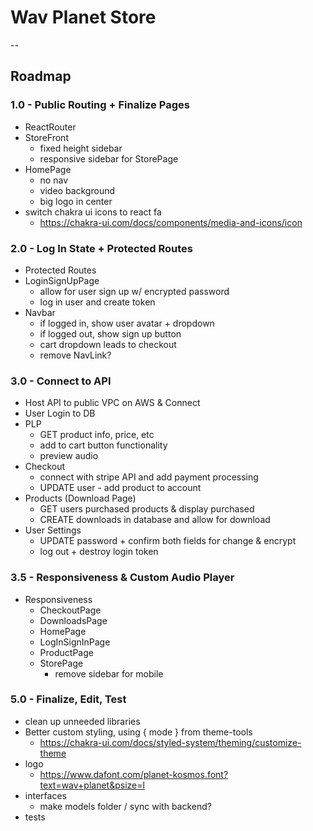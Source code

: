 # Wav Planet Store
-- 
## Roadmap
### 1.0 - Public Routing + Finalize Pages
- ReactRouter
- StoreFront
    - fixed height sidebar
    - responsive sidebar for StorePage
- HomePage
    - no nav
    - video background
    - big logo in center
- switch chakra ui icons to react fa
    - https://chakra-ui.com/docs/components/media-and-icons/icon

### 2.0 - Log In State + Protected Routes
- Protected Routes
- LoginSignUpPage
    - allow for user sign up w/ encrypted password
    - log in user and create token
- Navbar
    - if logged in, show user avatar + dropdown
    - if logged out, show sign up button
    - cart dropdown leads to checkout
    - remove NavLink?

### 3.0 - Connect to API
- Host API to public VPC on AWS & Connect
- User Login to DB
- PLP
    - GET product info, price, etc
    - add to cart button functionality
    - preview audio
- Checkout
    - connect with stripe API and add payment processing
    - UPDATE user - add product to account
- Products (Download Page)
    - GET users purchased products & display purchased
    - CREATE downloads in database and allow for download
- User Settings
    - UPDATE password + confirm both fields for change & encrypt
    - log out + destroy login token

### 3.5 - Responsiveness & Custom Audio Player
- Responsiveness
    - CheckoutPage
    - DownloadsPage
    - HomePage
    - LogInSignInPage
    - ProductPage
    - StorePage
        - remove sidebar for mobile

### 5.0 - Finalize, Edit, Test
- clean up unneeded libraries
- Better custom styling, using { mode } from  theme-tools
    - https://chakra-ui.com/docs/styled-system/theming/customize-theme
- logo
    - https://www.dafont.com/planet-kosmos.font?text=wav+planet&psize=l
- interfaces
    - make models folder / sync with backend?
- tests